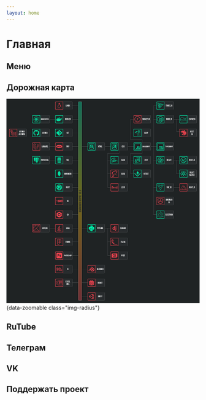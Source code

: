 ```yaml
---
layout: home
---
```


# Главная

## Меню

<script setup>
import TileGrid from './.vitepress/components/TileGrid.vue';
import CodePreview from './.vitepress/components/CodePreview.vue';

import {
  menu_tiles,
  rutube_tiles,
  telegram_tiles,
  vk_tiles,
  donats_tiles
} from './index.js';
</script>

<TileGrid :tiles="menu_tiles" />

## Дорожная карта

![road_map](/images/other/roadmap.png){data-zoomable class="img-radius"}

## RuTube

<TileGrid :tiles="rutube_tiles" />

## Телеграм

<TileGrid :tiles="telegram_tiles" />

## VK

<TileGrid :tiles="vk_tiles" />

## Поддержать проект

<TileGrid :tiles="donats_tiles" />
